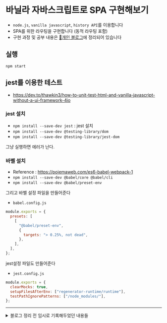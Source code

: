 # 바닐라 자바스크립트로 SPA 구현해보기

- `node.js`, `vanilla javascript`, `history API`를 이용합니다
- SPA를 위한 라우팅을 구현합니다 (동적 라우팅 포함)
- 구현 과정 및 공부 내용은 [📎개인 블로그](https://emewjin.github.io/study/vanilaspa)에 정리되어 있습니다

## 실행

`npm start`

## jest를 이용한 테스트

- https://dev.to/thawkin3/how-to-unit-test-html-and-vanilla-javascript-without-a-ui-framework-4io

### jest 설치

- `npm install --save-dev jest` : jest 설치
- `npm install --save-dev @testing-library/dom`
- `npm install --save-dev @testing-library/jest-dom`

그냥 실행하면 에러가 난다.

### 바벨 설치

- Reference : https://poiemaweb.com/es6-babel-webpack-1
- `npm install --save-dev @babel/core @babel/cli`
- `npm install --save-dev @babel/preset-env`

그리고 바벨 설정 파일을 만들어준다

- `babel.config.js`

```js
module.exports = {
  presets: [
    [
      "@babel/preset-env",
      {
        targets: "> 0.25%, not dead",
      },
    ],
  ],
};
```

jest설정 파일도 만들어준다

- `jest.config.js`

```js
module.exports = {
  clearMocks: true,
  setupFilesAfterEnv: ["regenerator-runtime/runtime"],
  testPathIgnorePatterns: ["/node_modules/"],
};
```

---

<details>
<summary>블로그 정리 전 임시로 기록해두었던 내용들</summary>
<div markdown="1">

# 간단하게 정리하는 문서

- [유튜브 강의](https://www.youtube.com/watch?v=6BozpmSjk-Y&t=900s)를 보고 바닐라 자바스크립트로 SPA 구현해보기
- 블로그에 올리기 전에 임시로 기록하는 공간
- [참고한 git 저장소](https://github.com/Siihyun/CODEV21-FRONT)

  리액트로 SPA를 만들고 동적라우팅으로 구성을 하면서 SPA가 뭐고 라우팅이 뭔지는 얕게 알게 되었으나 그게 실제로 어떻게 동작하는지 내부적인 부분은 알지 못했다. 바닐라 자바스크립트로 직접 구현해보면서 어떤걸 써서 그렇게 만들 수 있었던 건지를 알아보고자 함.

## Router 만들기

- 현재 location의 pathname이 지정한 route의 path와 일치하는지를 확인한다. /에서는 path가 /인 것의 isMatch가 true로 반환되고 /courses에서는 path가 그와 동일한 두번째 객체의 isMatch가 true로 반환된다.

```js
(3) [{…}, {…}, {…}]
[
    {
        "route": {
            "path": "/"
        },
        "isMatch": true
    },
    {
        "route": {
            "path": "/courses"
        },
        "isMatch": false
    },
    {
        "route": {
            "path": "/courses/:id"
        },
        "isMatch": false
    }
]
```

- 그중에서 true인 것만을 찾기 위해 find 메소드를 이용한다.

```js
let match = potentialMatches.find((potentialMatch) => potentialMatch.isMatch);
```

- isMatch는 추후 result로 대체될 것인데, 파라미터를 확인하여 동적라우팅을 해주는 역할을 하게 될 것이다.

### `pushstate()`

- history API > window의 이벤트. window를 생략하고 그냥 `pushState()` 로만 쓸 수도 있다.
- `pushState()`를 사용해서 브라우저의 주소를 바꾼다.
- 뒤로가기를 눌렀을 때 url만 바꿔줄 뿐 다시 렌더링을 해주지는 않는다. (router를 다시 동작시키지 않음) 이에 주의해야 한다.
- pushState는 state, title, url 세 개의 인자를 받는다.
- state : 새로운 세션 기록 항목에 연결할 상태 객체. 새로운 데이터 객체를 의미한다. 저장해야할 데이터가 없다면 null 또는 빈 객체를 전달한다.
- title : 보통 빈 문자열을 지정한다. 현재 대부분의 브라우저가 title을 무시하기 때문. 또는 state에 대한 짧은 제목을 제공하는 용으로 쓰기도 한다.
- url : (optional) 새로운 세션 기록 항목의 url. 즉 이동하고 싶은 url. 현재 url과 같은 출처를 가져야 하며 지정하지 않는 경우 문서의 현재 url을 사용한다. 주의할 점은 pushState() 호출 이후에 브라우저는 주어진 URL로 탐색하지 않는다는 것.

```js
const navigateTo = (url) => {
  history.pushState(null, null, url);
  router();
};
```

- href로 링크를 걸면 새로고침이 발생하므로 먼저 이를 막아야 한다. 아래 코드 실행시 새로고침 없이 페이지 이동이 가능함을 확인할 수 있다.

```js
document.addEventListener("DOMContentLoaded", () => {
  document.body.addEventListener("click", (e) => {
    //이벤트 위임을 위해 작성하는 코드
    //data-link라는 data attribute를 가진 링크에만 작동하도록 조건문을 작성해 이벤트를 위임한다
    if (e.target.matches("[data-link]")) {
      // 링크가 기본으로 가지고 있는 동작을 멈춰서 새로고침을 방지한다
      e.preventDefault();
      // 그리고 페이지 콘텐츠 변경 및 path 이동을 위해 우리가 만든 함수를 대신 실행한다
      // 링크가 가진 href를 url로 삼아서 함수를 실행한다
      navigateTo(e.target.href);
    }
  });
  router();
});
```

### popstate

- popstate가 뭘까.. MDN에서는 다음과 같이 말하고 있다

  > Window 인터페이스의 popstate 이벤트는 사용자의 세션 기록 탐색으로 인해 현재 활성화된 기록 항목이 바뀔 때 발생합니다. 만약 활성화된 엔트리가 history.pushState() 메서드나 history.replaceState() 메서드에 의해 생성되면, popstate 이벤트의 state 속성은 히스토리 엔트리 state 객체의 복사본을 갖게 됩니다.
  >
  > history.pushState() 또는 history.replaceState()는 popstate 이벤트를 발생시키지 않는 것에 유의합니다.popstate 이벤트는 브라우저의 백 버튼이나 (history.back() 호출) 등을 통해서만 발생된다.

- `pushState()`에서의 문제를 해결하기 위해 사용한다. potstate 이벤트가 발생할 때마다 router 함수를 호출한다. 이 router 함수는 밑에서 작성할 view를 그려내는 것을 포함하고 있다. 즉, `pushState()`만으로는 url이 바뀔 뿐 안의 콘텐츠까지 재렌더링 되지는 않으니 재렌더링 되도록 하기 위해 사용한다.

```js
window.addEventListener("popstate", router);
```

## View 만들기

그동안 리액트나 뷰 공식문서에서 왜 view라고 하는지 궁금했었는데 직접 만들어보니까 확 와닿으면서 알게되었다.
SPA이기 때문에 각 route의 콘텐츠를 page라고 부르는것은 앞뒤가 안맞고, 결국 보여지는 부분을 갈아끼우면서 렌더링하는 것이니 `view`라는 이름이 더없이 적절했다.

### 기본 템플릿 만들기

AbstractView.js로 기본 템플릿이 될 class를 만든다. 모든 view들은 이 class를 상속받아 확장해서 작성될 것이다. Template같은데 왜 AbstractView라고 이름을 지은걸까 궁금했는데 일종의 컨벤션인 것 같다. 그냥 Abstract Class라는 개념이 있음. [abstract에 대한 생활코딩 글](https://www.opentutorials.org/course/1223/6062)

> abstract라는 것이 상속을 강제하는 일종의 규제라고 생각하자. 즉 abstract 클래스나 메소드를 사용하기 위해서는 반드시 상속해서 사용하도록 강제하는 것이 abstract다. ... 추상 메소드란 메소드의 시그니처만이 정의된 비어있는 메소드를 의미한다.

추상이라고 하니까 말만 들어도 어렵다 ㅎ

### 각각의 view만들기

AbstractView를 상속받아 그에서 확장하여 만든다. 주로 해당 view의 html을 반환하는 함수를 이용한다. 이 함수를 async로 관리해줘야 하는 이유는 server side에서 렌더링 하기 위함이다. => 잘 모르겠음... 좀더 알아보고 추가작성 필요

```js
import AbstractView from "./AbstractView.js";

export default class extends AbstractView {
  constructor() {
    super();
    this.setTitle("Dashboard");
  }

  /**
   *
   * @returns app div에 그려낼 해당 view의 html을 반환합니다.
   */
  async getHtml() {
    return `
            <h1>초기 페이지입니다</h1>
            <p>      
              Lorem ipsum dolor sit, amet consectetur adipisicing elit. Enim dolore quia
              voluptate odio corporis aliquid? At adipisci labore eligendi rerum qui
              numquam tempora molestiae porro! Maxime hic aperiam sit eligendi?
            </p>
            <nav class="nav">
              <a href="/" class="nav__link" data-link>초기페이지</a>
              <a href="/courses" class="nav__link" data-link>코스</a>
            </nav>
        `;
  }
}
```

### view를 라우터와 연결하기

```js
//view가 class이기 때문에 new 생성자를 사용해서 새 인스턴스를 만든다
const view = new match.route.view();

// async await으로 관리해주지 않으면 추후 자바스크립트를 실행할 때,  html이 로드된 후 자바스크립트가 실행된다는 순서가 보장되지 않아 자바스크립트가 요소를 찾지 못해 에러가 날까?
document.querySelector("#app").innerHTML = await view.getHtml();
```

여기까지 하고 실행했을 때 마주하는 에러

> Dashboard:1 Failed to load module script: Expected a JavaScript module script but the server responded with a MIME type of "text/html". Strict MIME type checking is enforced for module scripts per HTML spec.

내 prettier, eslint 설정에서는 import를 할 때 .js 를 따로 붙이지 않는데, 그렇다보니 발생하는 문제였다. import할 때 경로에 .js 라는 확장자명을 추가해주었다. 만약 `import AbstractView from "./AbstractView";` 로 했을 때 AbstractView가 폴더였고 그 안에 `index.js`가 있었으면 상관없었을 텐데, 지금은 폴더가 아니라 단일 파일(?)이어서 파일 확장자명을 명시해준다.

## 동적라우팅

여기가 제일 복잡하다...

리액트에서 했던 것처럼 바닐라 자바스크립트도 :id로 파라미터를 작성한다. `/some/:id` 형식으로 들어왔는지 확인하기 위해 정규표현식을 작성한다.

```js
const pathToRegex = (path) =>
  new RegExp("^" + path.replace(/\//g, "\\/").replace(/:\w+/g, "(.+)") + "$");

console.log(pathToRegex("/posts/:id")); // /^\/posts\/(.+)$/

console.log("/posts/2".match(/^\/posts\/(.+)$/));
// [
//     "/posts/2",
//     "2"
// ]
```

url에서 파라미터를 가져오는 함수를 작성한다. 다음의 함수는

```js
["/posts/2", "2"];
```

요 배열에서 두번째 값만을 가져오는 역할을 한다.

```js
const getParams = (match) => {
  const values = match.result.slice(1);
};
```

```js
const getParams = (match) => {
  const values = match.result.slice(1);
  // 뒤에 쿼리파라미터 등이 붙어도 인지할 수 있게 작성
  // 중간중간 console.log를 찍어가면서 이해해야 한다.
  const keys = Array.from(match.route.path.matchAll(/:(\w+)/g)).map(
    (result) => result[1]
  );

  console.log(Array.from(match.route.path.matchAll(/:(\w+)/g)));
  return {};
};

//요 함수가 console에 찍어내는 배열은 다음과 같다.

[[":id", "id"]];

0: Array(2)
0: ":id"
1: "id"
groups: undefined
index: 9
input: "/courses/:id"

  return Object.fromEntries(
    keys.map((key, i) => {
      console.log([key, values[i]]); // ["id","2"]
      return [key, values[i]];
    })
  );

```

</div>
</details>
